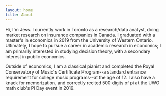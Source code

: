 ```yaml
---
layout: home
title: About
---
```


Hi, I'm Jess. I currently work in Toronto as a research/data analyst, doing market research on insurance companies in Canada. I graduated with a master's in economics in 2019 from the University of Western Ontario. Ultimately, I hope to pursue a career in academic research in economics; I am primarily interested in studying decision theory, with a secondary interest in public economics.

Outside of economics, I am a classical pianist and completed the Royal Conservatory of Music's Certificate Program--a standard entrance requirement for college music programs--at the age of 12. I also have a knack for memorization, and correctly recited 500 digits of pi at the UWO math club's Pi Day event in 2019. 
